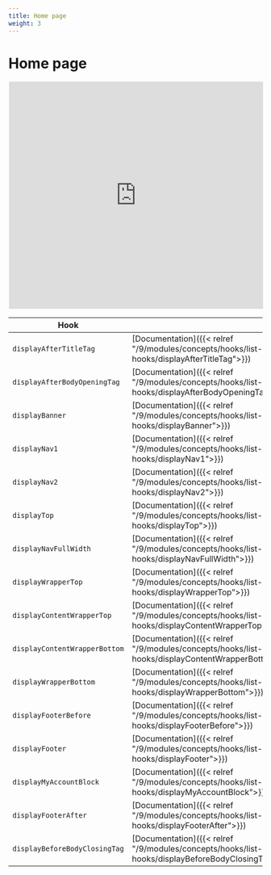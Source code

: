 ```yaml
---
title: Home page
weight: 3
---
```


# Home page

<iframe style="border: 1px solid rgba(0, 0, 0, 0);" width="100%" height="450" src="https://www.figma.com/embed?embed_host=share&url=https%3A%2F%2Fwww.figma.com%2Ffile%2FHKGzVBx5p2JaFrFocGe6p0%2FHook-Cartography%3Ftype%3Ddesign%26node-id%3D128%253A15442%26mode%3Ddesign%26t%3DIcCnIO2KXW3WErLh-1" allowfullscreen></iframe>

| Hook |  |
| --- | --- |
| `displayAfterTitleTag` | [Documentation]({{< relref "/9/modules/concepts/hooks/list-of-hooks/displayAfterTitleTag">}}) |
| `displayAfterBodyOpeningTag` | [Documentation]({{< relref "/9/modules/concepts/hooks/list-of-hooks/displayAfterBodyOpeningTag">}}) |
| `displayBanner` | [Documentation]({{< relref "/9/modules/concepts/hooks/list-of-hooks/displayBanner">}}) |
| `displayNav1` | [Documentation]({{< relref "/9/modules/concepts/hooks/list-of-hooks/displayNav1">}}) |
| `displayNav2` | [Documentation]({{< relref "/9/modules/concepts/hooks/list-of-hooks/displayNav2">}}) |
| `displayTop` | [Documentation]({{< relref "/9/modules/concepts/hooks/list-of-hooks/displayTop">}}) |
| `displayNavFullWidth` | [Documentation]({{< relref "/9/modules/concepts/hooks/list-of-hooks/displayNavFullWidth">}}) |
| `displayWrapperTop` | [Documentation]({{< relref "/9/modules/concepts/hooks/list-of-hooks/displayWrapperTop">}}) |
| `displayContentWrapperTop` | [Documentation]({{< relref "/9/modules/concepts/hooks/list-of-hooks/displayContentWrapperTop">}}) |
| `displayContentWrapperBottom` | [Documentation]({{< relref "/9/modules/concepts/hooks/list-of-hooks/displayContentWrapperBottom">}}) |
| `displayWrapperBottom` | [Documentation]({{< relref "/9/modules/concepts/hooks/list-of-hooks/displayWrapperBottom">}}) |
| `displayFooterBefore` | [Documentation]({{< relref "/9/modules/concepts/hooks/list-of-hooks/displayFooterBefore">}}) |
| `displayFooter` | [Documentation]({{< relref "/9/modules/concepts/hooks/list-of-hooks/displayFooter">}}) |
| `displayMyAccountBlock` | [Documentation]({{< relref "/9/modules/concepts/hooks/list-of-hooks/displayMyAccountBlock">}}) |
| `displayFooterAfter` | [Documentation]({{< relref "/9/modules/concepts/hooks/list-of-hooks/displayFooterAfter">}}) |
| `displayBeforeBodyClosingTag` | [Documentation]({{< relref "/9/modules/concepts/hooks/list-of-hooks/displayBeforeBodyClosingTag">}}) |